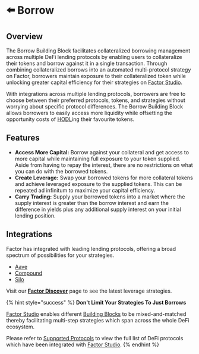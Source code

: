 # ⬅️ Borrow

## Overview

The Borrow Building Block facilitates collateralized borrowing management across multiple DeFi lending protocols by enabling users to collateralize their tokens and borrow against it in a single transaction. Through combining collateralized borrows into an automated multi-protocol strategy on Factor, borrowers maintain exposure to their collateralized token while unlocking greater capital efficiency for their strategies on [Factor Studio](../factor-studio/factor-studio/).

With integrations across multiple lending protocols, borrowers are free to choose between their preferred protocols, tokens, and strategies without worrying about specific protocol differences. The Borrow Building Block allows borrowers to easily access more liquidity while offsetting the opportunity costs of [HODL](https://www.investopedia.com/terms/h/hodl.asp)ing their favourite tokens.

## Features

* **Access More Capital:** Borrow against your collateral and get access to more capital while maintaining full exposure to your token supplied. Aside from having to repay the interest, there are no restrictions on what you can do with the borrowed tokens.
* **Create Leverage:** Swap your borrowed tokens for more collateral tokens and achieve leveraged exposure to the supplied tokens. This can be repeated ad infinitum to maximize your capital efficiency.
* **Carry Trading:** Supply your borrowed tokens into a market where the supply interest is greater than the borrow interest and earn the difference in yields plus any additional supply interest on your initial lending position.

## Integrations

Factor has integrated with leading lending protocols, offering a broad spectrum of possibilities for your strategies.

* [Aave](https://aave.com/)
* [Compound](https://compound.finance/)
* [Silo](https://www.silo.finance/)

Visit our [**Factor Discover**](https://app.factor.fi/discover) page to see the latest leverage strategies.

{% hint style="success" %}
**Don't Limit Your Strategies To Just Borrows**

[Factor Studio](../factor-studio/factor-studio/) enables different [Building Blocks](factor-building-blocks.md) to be mixed-and-matched thereby facilitating multi-step strategies which span across the whole DeFi ecosystem.

Please refer to [Supported Protocols](../getting-started/supported-protocols.md) to view the full list of DeFi protocols which have been integrated with [Factor Studio](../factor-studio/factor-studio/).
{% endhint %}
